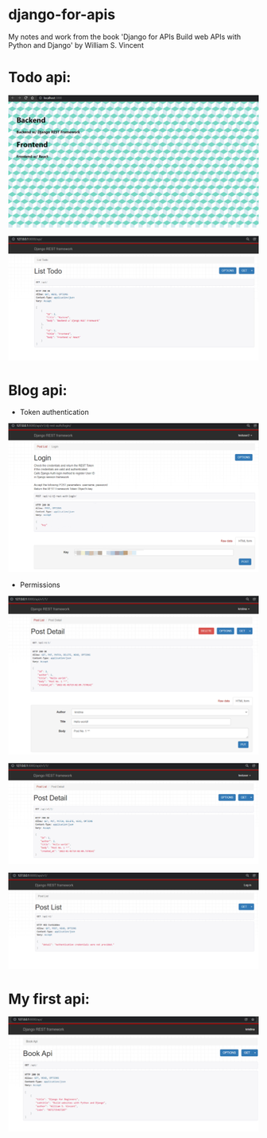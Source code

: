 # django-for-apis
My notes and work from the book 'Django for APIs Build web APIs with Python and Django' by William S. Vincent

# Todo api:
 
![Image](https://github.com/kristinca/hello-django-for-apis/blob/main/todoapi/reactfrontend1.png)

![Image](https://github.com/kristinca/hello-django-for-apis/blob/main/todoapi/djangorestbackend1.png)

# Blog api:

+ Token authentication

![Image](https://github.com/kristinca/hello-django-for-apis/blob/main/blogapi/posts/tokens.png)

+ Permissions

![Image](https://github.com/kristinca/hello-django-for-apis/blob/main/blogapi/blogapi_logged_in1.png)

![Image](https://github.com/kristinca/hello-django-for-apis/blob/main/blogapi/blogapi_logged_in2.png)

![Image](https://github.com/kristinca/hello-django-for-apis/blob/main/blogapi/blogapi_logged_out.png)

# My first api:

![Image](https://github.com/kristinca/hello-django-for-apis/blob/main/rest_api.png)
